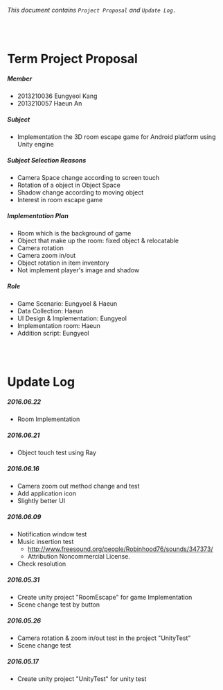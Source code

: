 _This document contains `Project Proposal` and `Update Log.`_


<br><br>


# Term Project Proposal


##### Member

* 2013210036 Eungyeol Kang
* 2013210057 Haeun An


##### Subject

* Implementation the 3D room escape game for Android platform using Unity engine


##### Subject Selection Reasons

* Camera Space change according to screen touch
* Rotation of a object in Object Space
* Shadow change according to moving object
* Interest in room escape game


##### Implementation Plan

* Room which is the background of game
* Object that make up the room: fixed object & relocatable
* Camera rotation
* Camera zoom in/out
* Object rotation in item inventory
* Not implement player's image and shadow


##### Role

* Game Scenario: Eungyoel & Haeun
* Data Collection: Haeun
* UI Design & Implementation: Eungyeol
* Implementation room: Haeun
* Addition script: Eungyeol


<br><br>


# Update Log

##### 2016.06.22

* Room Implementation


##### 2016.06.21

* Object touch test using Ray


##### 2016.06.16

* Camera zoom out method change and test
* Add application icon
* Slightly better UI


##### 2016.06.09

* Notification window test
* Music insertion test
  * http://www.freesound.org/people/Robinhood76/sounds/347373/
  * Attribution Noncommercial License.
* Check resolution


##### 2016.05.31

* Create unity project "RoomEscape" for game Implementation
* Scene change test by button


##### 2016.05.26

* Camera rotation & zoom in/out test in the project "UnityTest"
* Scene change test


##### 2016.05.17

* Create unity project "UnityTest" for unity test
